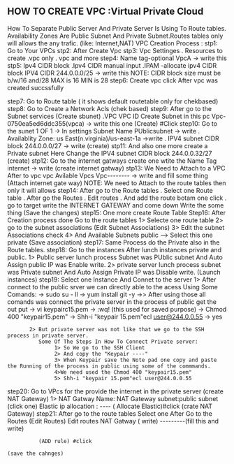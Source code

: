 HOW TO CREATE VPC :Virtual Private Cloud
-
How To Separate Public Server  And Private Server Is Using To Route tables.
Availability Zones Are Public Subnet And Private Subnet.Routes tables only will allows the any trafic.
 (like: Internet,NAT)
VPC Creation Process :
stp1: Go to Your VPCs
stp2: After Create Vpc
stp3: Vpc Settinges
      . Resources to create
  .vpc only              . vpc and more
step4: Name tag-optional
         VpcA -> write this
stp5: Ipv4 CIDR block
  .Ipv4 CIDR manual input
  .IPAM -allocate ipv4 CIDR block
IPV4 CIDR
   244.0.0.0/25 -> write this
   NOTE: CIDR block size must be b/w/16 and/28
          MAX is 16 MIN is 28
step6: Create vpc click After vpc was created succssfully

step7: Go to Route table ( it shows default routetable only for chekbased)
step8: Go to Create a Network Acls (chek based)
step9: After go to the Subnet services (Create sbunet)
  .VPC
  VPC ID
  Create Subnet in this pc
    Vpc-0750ea5ed6ddc355(vpca) -> write this one
                                                        (Create) #Click
step10: Go to the sunet 1 OF 1 -> In settings
        Subnet Name
        PUblicsubnet  -> write
     . Availablity Zone:
        us East(n.virginia)/us-east-1a    ->write
     . IPV4 subnet CIDR block
         244.0.0.0/27      -> write
                                                      (create)
stp11: And also one more create  a Private subnet
       Here Change the IPV4 subnet CIDR block
           244.0.0.32/27
                                                      (create)
 stp12: Go to the internet gatways create one
           wtite the Name Tag
           internet   -> write
                                                     (create internet gatway)
 stp13: We Need to Attach to  a VPC  
          After to vpc
          vpc
          Avilable Vpcs
          Vpc--------   -> write and fill some thing
                                                    (Attach internet gate way)
    NOTE: We need to Attach to the route tables then only it will allows
 step14:  After go to the Route tables
            . Select one Route table 
            . After go the Routes
            . Edit routes
            . And add the route botam one click
            . go to target write the INTERNET GATEWAY and come down Write the some thing
                                                                       (Save the changes)
  step15: One more create Route Table
  Step16: After Creation process done Go to the route tables
       1> Selecte one route table
       2> go to the subnet associations
                                              (Edit Subnet Associations)
      3> Edit the subnet Associations check
      4> And Available Subnets 
          public --> Select this one
          private
                                                   (Save association)
   step17: Same Process do the Private also in the Route tables.
   step18: Go to the instances After lunch instances private and public.
             1> Public server lunch process Subnet was PUblic subnet And Auto Assign public IP was Enable write.
             2> private server lunch process subnet was Private subnet And Auto Assign Private IP was Disable write.
                                                            (Launch instances)
step19: Select one Instance And Connet to the server
           1> After connect to the public srver we can directly able to the acess 
               Using Some Comands:
               -> sudo su -
               ll
              -> yum install git -y
             ->> After using those all comands was connect the private server in the process of public get the out put
                 -> vi keypairc15.pem
                 -> :wq! (this used for saved purpose)
                 -> Chmod 400 "keypair15.pem"
                 -> Shh-i "keypair 15.pem"ecl user@244.0.0.55
                 -> yes
               
           2> But private server was not like that we go to the SSH process in private server.
              Some Of The Steps In How To Connect Private server:
                   1> So We go to the SSH Client
                   2> And copy the "Keypair ----"
                   3> When Keypair save the Note pad one copy and paste the Running of the process in public using some of the commmands.
                   4>We need used the Chmod 400 "keypair15.pem"
                   5> Shh-i "keypair 15.pem"ecl user@244.0.0.55
 step20: Go to VPcs for the provide the internet in the private server
                                                 (create NAT Gateway)
           1> NAT Gatway
             Name: NAT Gateway
             subnet:public subnet (click one)
             Elastic ip allocation :  ----          ( Allocate Elastic)#click
                                                                                (crate NAT Gateway)
  step21:  After go to the route tables 
            Select one 
                      After Go to the Routes                            (Edit Routes)
              Edit routes 
                                     NAT Gatway ( write)
                                     ---------(fill this and write)


              (ADD rule) #click
                                                                            (save the cahnges)

